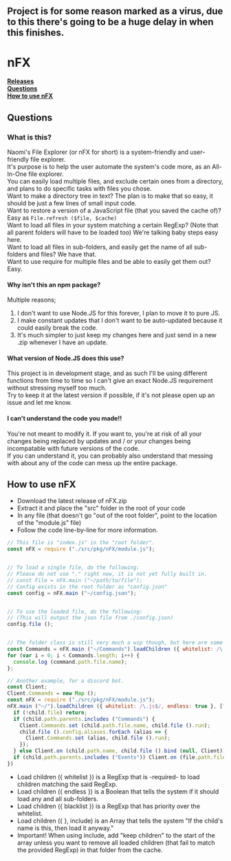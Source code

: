 ## Project is for some reason marked as a virus, due to this there's going to be a huge delay in when this finishes.

# nFX
**[Releases](https://github.com/NaomixNemo/nFX/releases)\
[Questions](https://github.com/NaomixNemo/nFX/tree/alpha#questions)\
[How to use nFX](https://github.com/NaomixNemo/nFX/blob/alpha/README.md#how-to-use-nfx)**

## Questions
### What is this?
Naomi's File Explorer (or nFX for short) is a system-friendly and user-friendly file explorer.\
It's purpose is to help the user automate the system's code more, as an All-In-One file explorer.\
You can easily load multiple files, and exclude certain ones from a directory, and plans to do specific tasks with files you chose.\
Want to make a directory tree in text? The plan is to make that so easy, it should be just a few lines of small input code.\
Want to restore a version of a JavaScript file (that you saved the cache of)? Easy as `File.refresh ($file, $cache)`\
Want to load all files in your system matching a certain RegExp? (Note that all parent folders will have to be loaded too) We're talking baby steps easy here.\
Want to load all files in sub-folders, and easily get the name of all sub-folders and files? We have that.\
Want to use require for multiple files and be able to easily get them out? Easy.

#### Why isn't this an npm package?
Multiple reasons;
1. I don't want to use Node.JS for this forever, I plan to move it to pure JS.
2. I make constant updates that I don't want to be auto-updated because it could easily break the code.
3. It's much simpler to just keep my changes here and just send in a new .zip whenever I have an update.

#### What version of Node.JS does this use?
This project is in development stage, and as such I'll be using different functions from time to time so I can't give an exact Node.JS requirement without stressing myself too much.\
Try to keep it at the latest version if possible, if it's not please open up an issue and let me know.

#### I can't understand the code you made!!
You're not meant to modify it. If you want to, you're at risk of all your changes being replaced by updates and / or your changes being incompatable with future versions of the code.\
If you can understand it, you can probably also understand that messing with about any of the code can mess up the entire package.

## How to use nFX
- Download the latest release of nFX.zip
- Extract it and place the "src" folder in the root of your code
- In any file (that doesn't go "out of the root folder", point to the location of the "module.js" file)
- Follow the code line-by-line for more information.
```js
// This file is "index.js" in the "root folder".
const nFX = require ("./src/pkg/nFX/module.js");


// To load a single file, do the following:
// Please do not use "." right now, it is not yet fully built in.
// const File = nFX.main ("~/path/to/file");
// Config exists in the root folder as "config.json"
const config = nFX.main ("~/config.json");


// To use the loaded file, do the following:
// (This will output the json file from ./config.json)
config.file ();


// The folder class is still very much a wip though, but here are some examples
const Commands = nFX.main ("~/Commands").loadChildren ({ whitelist: /\.js$/, endless: true });
for (var i = 0; i < Commands.length; i++) {
  console.log (command.path.file.name);
};

// Another example, for a discord bot.
const Client;
Client.Commands = new Map ();
const nFX = require ("./src/pkg/nFX/module.js");
nFX.main ("~/").loadChildren ({ whitelist: /\.js$/, endless: true }, ["Commands", "Events"]).forEach (child => {
  if (!child.file) return;
  if (child.path.parents.includes ("Commands") {
    Client.Commands.set (child.path.file.name, child.file ().run);
    child.file ().config.aliases.forEach (alias => {
      Client.Commands.set (alias, child.file ().run);
    });
  } else Client.on (child.path.name, child.file ().bind (null, Client));
  if (child.path.parents.includes ("Events")) Client.on (file.path.file.name, file.file ().bind (null, Client));
})
```
- Load children ({ whitelist }) is a RegExp that is -required- to load children matching the said RegExp.
- Load children ({ endless }) is a Boolean that tells the system if it should load any and all sub-folders.
- Load children ({ blacklist }) is a RegExp that has priority over the whitelist.
- Load children ({ }, include) is an Array that tells the system "If the child's name is this, then load it anyway."
- Important! When using include, add "keep children" to the start of the array unless you want to remove all loaded children (that fail to match the provided RegExp) in that folder from the cache.
